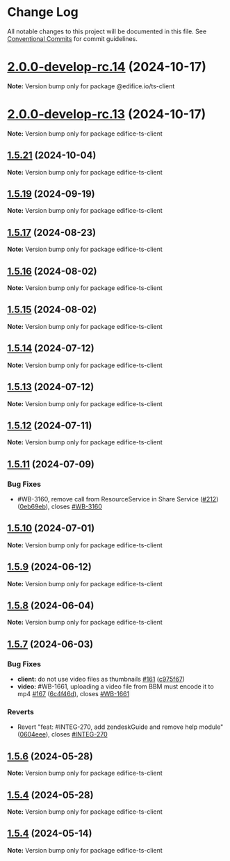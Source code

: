 # Change Log

All notable changes to this project will be documented in this file.
See [Conventional Commits](https://conventionalcommits.org) for commit guidelines.

# [2.0.0-develop-rc.14](https://github.com/edificeio/edifice-frontend-framework/compare/v1.5.21...v2.0.0-develop-rc.14) (2024-10-17)

**Note:** Version bump only for package @edifice.io/ts-client

# [2.0.0-develop-rc.13](https://github.com/edificeio/edifice-frontend-framework/compare/v1.5.21...v2.0.0-develop-rc.13) (2024-10-17)

**Note:** Version bump only for package edifice-ts-client

## [1.5.21](https://github.com/edificeio/edifice-frontend-framework/compare/v1.5.21-develop.0...v1.5.21) (2024-10-04)

**Note:** Version bump only for package edifice-ts-client

## [1.5.19](https://github.com/edificeio/edifice-frontend-framework/compare/v1.5.19-develop.2...v1.5.19) (2024-09-19)

**Note:** Version bump only for package edifice-ts-client

## [1.5.17](https://github.com/edificeio/edifice-frontend-framework/compare/v1.5.17-develop.1...v1.5.17) (2024-08-23)

**Note:** Version bump only for package edifice-ts-client

## [1.5.16](https://github.com/edificeio/edifice-frontend-framework/compare/v1.5.16-develop.0...v1.5.16) (2024-08-02)

**Note:** Version bump only for package edifice-ts-client

## [1.5.15](https://github.com/edificeio/edifice-frontend-framework/compare/v1.5.15-develop.2...v1.5.15) (2024-08-02)

**Note:** Version bump only for package edifice-ts-client

## [1.5.14](https://github.com/edificeio/edifice-frontend-framework/compare/v1.5.14-develop.0...v1.5.14) (2024-07-12)

**Note:** Version bump only for package edifice-ts-client

## [1.5.13](https://github.com/edificeio/edifice-frontend-framework/compare/v1.5.13-develop.2...v1.5.13) (2024-07-12)

**Note:** Version bump only for package edifice-ts-client

## [1.5.12](https://github.com/edificeio/edifice-frontend-framework/compare/v1.5.12-develop.2...v1.5.12) (2024-07-11)

**Note:** Version bump only for package edifice-ts-client

## [1.5.11](https://github.com/edificeio/edifice-frontend-framework/compare/v1.5.10...v1.5.11) (2024-07-09)

### Bug Fixes

- #WB-3160, remove call from ResourceService in Share Service ([#212](https://github.com/edificeio/edifice-frontend-framework/issues/212)) ([0eb69eb](https://github.com/edificeio/edifice-frontend-framework/commit/0eb69ebc4ed2e0b9d618d411acd4e399920ff85c)), closes [#WB-3160](https://github.com/edificeio/edifice-frontend-framework/issues/WB-3160)

## [1.5.10](https://github.com/edificeio/edifice-frontend-framework/compare/v1.5.10-develop.7...v1.5.10) (2024-07-01)

**Note:** Version bump only for package edifice-ts-client

## [1.5.9](https://github.com/edificeio/edifice-frontend-framework/compare/v1.5.9-develop.5...v1.5.9) (2024-06-12)

**Note:** Version bump only for package edifice-ts-client

## [1.5.8](https://github.com/edificeio/edifice-frontend-framework/compare/v1.5.8-develop.1...v1.5.8) (2024-06-04)

**Note:** Version bump only for package edifice-ts-client

## [1.5.7](https://github.com/edificeio/edifice-frontend-framework/compare/v1.5.5...v1.5.7) (2024-06-03)

### Bug Fixes

- **client:** do not use video files as thumbnails [#161](https://github.com/edificeio/edifice-frontend-framework/issues/161) ([c975f67](https://github.com/edificeio/edifice-frontend-framework/commit/c975f67b48720607842439c755626a73e636c74d))
- **video:** #WB-1661, uploading a video file from BBM must encode it to mp4 [#167](https://github.com/edificeio/edifice-frontend-framework/issues/167) ([6c4f46d](https://github.com/edificeio/edifice-frontend-framework/commit/6c4f46de669e3caba994092433674b90b210ce06)), closes [#WB-1661](https://github.com/edificeio/edifice-frontend-framework/issues/WB-1661)

### Reverts

- Revert "feat: #INTEG-270, add zendeskGuide and remove help module" ([0604eee](https://github.com/edificeio/edifice-frontend-framework/commit/0604eee9cd3b52785052936864ea866d43e8422c)), closes [#INTEG-270](https://github.com/edificeio/edifice-frontend-framework/issues/INTEG-270)

## [1.5.6](https://github.com/edificeio/edifice-frontend-framework/compare/v1.5.4-develop.22...v1.5.6) (2024-05-28)

**Note:** Version bump only for package edifice-ts-client

## [1.5.4](https://github.com/edificeio/edifice-frontend-framework/compare/v1.5.4-develop.22...v1.5.4) (2024-05-28)

**Note:** Version bump only for package edifice-ts-client

## [1.5.4](https://github.com/edificeio/edifice-frontend-framework/compare/v1.5.4-develop.7...v1.5.4) (2024-05-14)

**Note:** Version bump only for package edifice-ts-client
